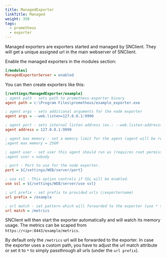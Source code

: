 ```yaml
---
title: ManagedExporter
linkTitle: Managed
weight: 350
tags:
  - prometheus
  - exporter
---
```


Managed exporters are exporters started and managed by SNClient. They will get
a unique assigned url in the main webserver of SNClient.

Enable the managed exporters in the modules section:

```ini
[/modules]
ManagedExporterServer = enabled
```

You can then create exporters like this:

```ini
[/settings/ManagedExporter/example]
; agent path - sets path to prometheus-exporter binary
agent path = c:\Program Files\prometheus/example_exporter.exe

; agent args - sets additional arguments for the node exporter
agent args = --web.listen=127.0.0.1:9990

; agent port - sets internal listen address (ex.: --web.listen-address=)
agent address = 127.0.0.1:9990

; agent max memory - set a memory limit for the agent (agent will be restarted if the rss is higher, set to 0 to disabled)
;agent max memory = 256M

; agent user - set user this agent should run as (requires root permissions)
;agent user = nobody

; port - Port to use for the node exporter.
port = ${/settings/WEB/server/port}

; use ssl - This option controls if SSL will be enabled.
use ssl = ${/settings/WEB/server/use ssl}

; url prefix - set prefix to provided urls (/exportername)
url prefix = /example

; url match - set pattern which will forwarded to the exporter (use * to forward all urls below the prefix)
url match = /metrics
```

SNClient will then start the exporter automatically and will watch its memory usage.
The metrics can be scaped from `https://<ip>:8443/example/metrics`.

By default only the `/metrics` url will be forwarded to the exporter.
In case the exporter uses a custom path, you have to adjust the url match
attribute or set it to `*` to simply passthrough all urls (under the `url prefix`).

